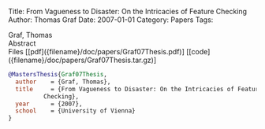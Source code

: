 Title: From Vagueness to Disaster: On the Intricacies of Feature Checking
Author: Thomas Graf
Date: 2007-01-01
Category: Papers
Tags: 

<div markdown class="authors">
Graf, Thomas
</div>

<div markdown class="abstract">
<span id="abstract-title">Abstract</span>

</div>

<div markdown class="files">
<span id="files-title">Files</span>
[[pdf]({filename}/doc/papers/Graf07Thesis.pdf)]
[[code]({filename}/doc/papers/Graf07Thesis.tar.gz)]
</div>

~~~bibtex
@MastersThesis{Graf07Thesis,
  author	= {Graf, Thomas},
  title		= {From Vagueness to Disaster: On the Intricacies of Feature
		  Checking},
  year		= {2007},
  school	= {University of Vienna}
}
~~~

